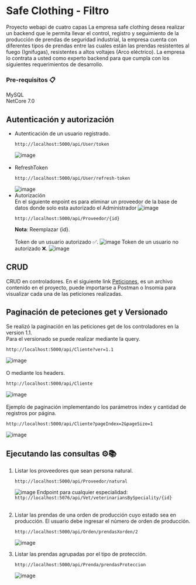 # Safe Clothing - Filtro
Proyecto webapi de cuatro capas
La empresa safe clothing desea realizar un backend que le permita llevar el control, registro y seguimiento de la producción de prendas de seguridad industrial, la empresa cuenta con diferentes tipos de prendas entre las cuales están las prendas resistentes al fuego (Ignifugas), resistentes a altos voltajes (Arco eléctrico). La empresa lo contrata a usted como experto backend para que cumpla con los siguientes requerimientos de desarrollo.

### Pre-requisitos 📋
MySQL<br>
NetCore 7.0
## Autenticación y autorización 
* Autenticación de un usuario registrado.<br>
  ```
  http://localhost:5000/api/User/token
  ```
  ![image](https://github.com/Marsh1100/Margie-Ropa/assets/131481951/d27f8379-24d0-4ac6-82aa-381a0c31d108)
<br><br>
* RefreshToken<br>
  ```
  http://localhost:5000/api/User/refresh-token
  ```
  ![image](https://github.com/Marsh1100/apiweb-vet/assets/131481951/84c29e09-a869-4217-b85b-348cf29fe919)<br>
* Autorización<br>
  En el siguiente enpoint es para eliminar un proveedor de la base de datos donde solo esta autorizado el Administrador
  ![image](https://github.com/Marsh1100/apiweb-vet/assets/131481951/230fda07-9ac6-409e-81eb-01f5d7773d16)
  ```
  http://localhost:5000/api/Proveedor/{id}
  ```
  <b>Nota</b>: Reemplazar {id}.<br>
  <br>Token de un usuario autorizado ✅.
  ![image](https://github.com/Marsh1100/Margie-Ropa/assets/131481951/40bdd231-628b-4d3e-b1e1-3da9fa36b066)
  Token de un usuario no autorizado  ❌.
  ![image](https://github.com/Marsh1100/Margie-Ropa/assets/131481951/2af1b32d-97a7-4fda-8ec8-49849e248a91)

## CRUD
CRUD en controladores. En el siguiente link [Peticiones](https://github.com/Marsh1100/Margie-Ropa/blob/main/x-safe-clothing.postman_collection.json), es un archivo contenido en el proyecto, puede importarse a Postman o Insomia para visualizar cada una de las peticiones realizadas.
## Paginación de peteciones get y Versionado
Se realizó la paginación en las peticiones get de los controladores en la version 1.1.<br>
Para el versionado se puede realizar mediante la query.  
```
http://localhost:5000/api/Cliente?ver=1.1
```
![image](https://github.com/Marsh1100/Margie-Ropa/assets/131481951/6b4bd6cf-f76a-4111-9036-448650442ecd)<br><br>
O mediante los headers. 
```
http://localhost:5000/api/Cliente
```
![image](https://github.com/Marsh1100/Margie-Ropa/assets/131481951/90fc0bd9-882c-4694-a491-a13df680a061)
<br><br>
Ejemplo de paginación implementando los parámetros index y cantidad de registros por página.  
```
http://localhost:5000/api/Cliente?pageIndex=2&pageSize=1
```
![image](https://github.com/Marsh1100/Margie-Ropa/assets/131481951/a9780fda-7411-4ed5-9662-b1d0c517c4d0)

## Ejecutando las consultas ⚙️📚
1.  Listar los proveedores que sean persona natural.
    ```
    http://localhost:5000/api/Proveedor/natural
    ```
    ![image](https://github.com/Marsh1100/Margie-Ropa/assets/131481951/0aec4eec-4e5e-470f-853f-b4134a5f8156)
   Endpoint para cualquier especialidad: ```http://localhost:5076/api/Vet/veterinariansBySpeciality/{id}``` <br><br>
2. Listar las prendas de una orden de producción cuyo estado sea en producción. El usuario debe ingresar el número de orden de producción.
    ```
    http://localhost:5000/api/Orden/prendasXorden/2
    ```
    ![image](https://github.com/Marsh1100/Margie-Ropa/assets/131481951/82fd8f56-22f7-40e6-b220-c0440d58b37f)

3. Listar las prendas agrupadas por el tipo de protección.
    ```
    http://localhost:5000/api/Prenda/prendasProteccion
    ```
    ![image](https://github.com/Marsh1100/Margie-Ropa/assets/131481951/a1ff7fe9-13d1-46a3-9cbc-8e3c2cddc5d1)
